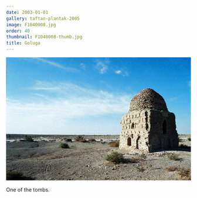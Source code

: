 ```yaml
---
date: 2003-01-01
gallery: taftan-plantak-2005
image: F1040008.jpg
order: 40
thumbnail: F1040008-thumb.jpg
title: Goluga
---
```


![Goluga](./F1040008.jpg)

One of the tombs.
